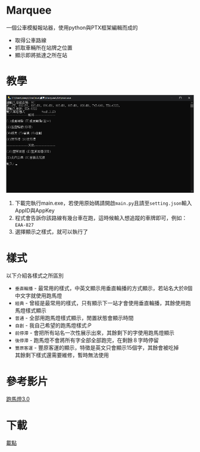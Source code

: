 # Marquee
一個公車模擬報站器，使用python與PTX框架編輯而成的<br>
- 取得公車路線
- 抓取車輛所在站牌之位置
- 顯示即將抵達之所在站
# 教學
![alt text](https://github.com/creeper531100/Marquee/blob/main/image0.png?raw=true)<br>
1. 下載完執行main.exe，若使用原始碼請開啟`main.py`且請至`setting.json`輸入AppID與AppKey
2. 程式會告訴你該路線有幾台車在跑，這時候輸入想追蹤的車牌即可，例如：`EAA-827`
3. 選擇顯示之樣式，就可以執行了
# 樣式
以下介紹各樣式之所區別
* `垂直輪播` - 最常用的樣式，中英文顯示用垂直輪播的方式顯示，若站名大於8個中文字就使用跑馬燈
* `經典` - 曾經是最常用的樣式，只有顯示下一站才會使用垂直輪播，其餘使用跑馬燈樣式顯示
* `普通` - 全部用跑馬燈樣式顯示，閒置狀態會顯示時間
* `自創` - 我自己希望的跑馬燈樣式:P
* `前停滯` - 會把所有站名一次性展示出來，其餘剩下的字使用跑馬燈顯示
* `後停滯` - 跑馬燈不會將所有字全部全部跑完，在剩餘８字時停留
* `豐原客運` - 豐原客運的顯示，特徵是英文只會顯示15個字，其餘會被吃掉
<br>其餘剩下樣式還需要維修，暫時無法使用
# 參考影片
[跑馬燈3.0](https://youtu.be/v9zRNpG0_-c)
# 下載
[載點](https://github.com/creeper531100/Marquee/releases/download/v1.0/dist.zip)

